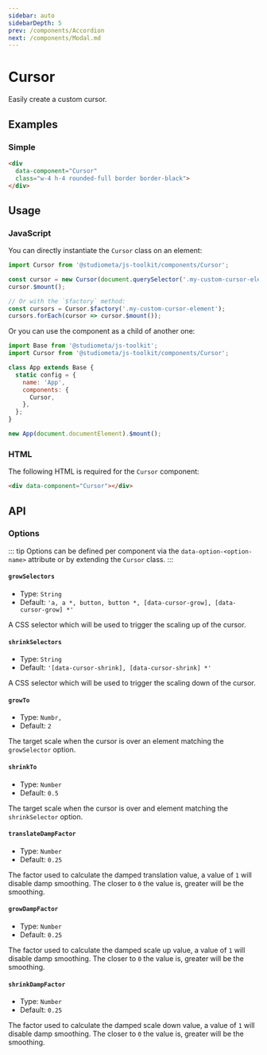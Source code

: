 ```yaml
---
sidebar: auto
sidebarDepth: 5
prev: /components/Accordion
next: /components/Modal.md
---
```


# Cursor

Easily create a custom cursor.

## Examples

### Simple

<Preview>
  <div data-component="Cursor" class="w-4 h-4 rounded-full border border-black" />
</Preview>

```html
<div
  data-component="Cursor"
  class="w-4 h-4 rounded-full border border-black">
</div>
```

## Usage

### JavaScript

You can directly instantiate the `Cursor` class on an element:

```js
import Cursor from '@studiometa/js-toolkit/components/Cursor';

const cursor = new Cursor(document.querySelector('.my-custom-cursor-element'));
cursor.$mount();

// Or with the `$factory` method:
const cursors = Cursor.$factory('.my-custom-cursor-element');
cursors.forEach(cursor => cursor.$mount());
```

Or you can use the component as a child of another one:

```js
import Base from '@studiometa/js-toolkit';
import Cursor from '@studiometa/js-toolkit/components/Cursor';

class App extends Base {
  static config = {
    name: 'App',
    components: {
      Cursor,
    },
  };
}

new App(document.documentElement).$mount();
```

### HTML

The following HTML is required for the `Cursor` component:

```html
<div data-component="Cursor"></div>
```

## API

### Options

::: tip
Options can be defined per component via the `data-option-<option-name>` attribute or by extending the `Cursor` class.
:::

#### `growSelectors`

- Type: `String`
- Default: `'a, a *, button, button *, [data-cursor-grow], [data-cursor-grow] *'`

A CSS selector which will be used to trigger the scaling up of the cursor.

#### `shrinkSelectors`

- Type: `String`
- Default: `'[data-cursor-shrink], [data-cursor-shrink] *'`

A CSS selector which will be used to trigger the scaling down of the cursor.

#### `growTo`

- Type: `Numbr,`
- Default: `2`

The target scale when the cursor is over an element matching the `growSelector` option.

#### `shrinkTo`

- Type: `Number`
- Default: `0.5`

The target scale when the cursor is over and element matching the `shrinkSelector` option.

#### `translateDampFactor`

- Type: `Number`
- Default: `0.25`

The factor used to calculate the damped translation value, a value of `1` will disable damp smoothing. The closer to `0` the value is, greater will be the smoothing.

#### `growDampFactor`

- Type: `Number`
- Default: `0.25`

The factor used to calculate the damped scale up value, a value of `1` will disable damp smoothing. The closer to `0` the value is, greater will be the smoothing.

#### `shrinkDampFactor`

- Type: `Number`
- Default: `0.25`

The factor used to calculate the damped scale down value, a value of `1` will disable damp smoothing. The closer to `0` the value is, greater will be the smoothing.
